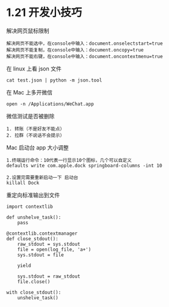 # 1.21 开发小技巧

解决网页鼠标限制

```
解决网页不能选中，在console中输入：document.onselectstart=true
解决网页不能复制，在console中输入：document.oncopy=true
解决网页不能右键，在console中输入：document.oncontextmenu=true
```

在 linux 上看 json 文件

```
cat test.json | python -m json.tool
```

在 Mac 上多开微信

```
open -n /Applications/WeChat.app
```

微信测试是否被删除

```
1. 转账（不是好友不能点）
2. 拉群（不说话不会提示）
```

 Mac 启动台 app 大小调整

```
1.终端运行命令：10代表一行显示10个图标，几个可以自定义
defaults write com.apple.dock springboard-columns -int 10

2.设置完需要重新启动一下 启动台
killall Dock
```

重定向标准输出到文件

```
import contextlib

def unshelve_task():
	pass

@contextlib.contextmanager
def close_stdout():
    raw_stdout = sys.stdout
    file = open(log_file, 'a+')
    sys.stdout = file

    yield

    sys.stdout = raw_stdout
    file.close()
    
with close_stdout():
    unshelve_task()
```